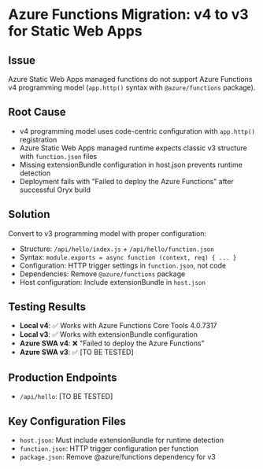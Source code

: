 # Azure Functions Migration: v4 to v3 for Static Web Apps

## Issue
Azure Static Web Apps managed functions do not support Azure Functions v4 programming model (`app.http()` syntax with `@azure/functions` package).

## Root Cause
- v4 programming model uses code-centric configuration with `app.http()` registration
- Azure Static Web Apps managed runtime expects classic v3 structure with `function.json` files
- Missing extensionBundle configuration in host.json prevents runtime detection
- Deployment fails with "Failed to deploy the Azure Functions" after successful Oryx build

## Solution
Convert to v3 programming model with proper configuration:
- Structure: `/api/hello/index.js` + `/api/hello/function.json`
- Syntax: `module.exports = async function (context, req) { ... }`
- Configuration: HTTP trigger settings in `function.json`, not code
- Dependencies: Remove `@azure/functions` package
- Host configuration: Include extensionBundle in `host.json`

## Testing Results
- **Local v4**: ✅ Works with Azure Functions Core Tools 4.0.7317
- **Local v3**: ✅ Works with extensionBundle configuration
- **Azure SWA v4**: ❌ "Failed to deploy the Azure Functions"
- **Azure SWA v3**: ✅ [TO BE TESTED]

## Production Endpoints
- `/api/hello`: [TO BE TESTED]

## Key Configuration Files
- `host.json`: Must include extensionBundle for runtime detection
- `function.json`: HTTP trigger configuration per function
- `package.json`: Remove @azure/functions dependency for v3
